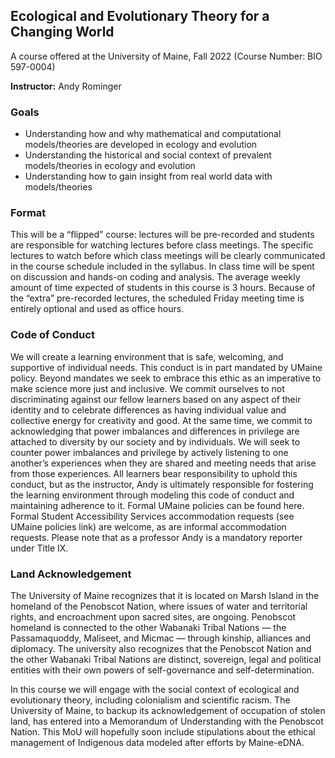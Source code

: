 ## Ecological and Evolutionary Theory for a Changing World

A course offered at the University of Maine, Fall 2022 (Course Number: BIO 597-0004)

**Instructor:** Andy Rominger

### Goals

- Understanding how and why mathematical and computational models/theories are developed in ecology and evolution 
- Understanding the historical and social context of prevalent models/theories in ecology and evolution
- Understanding how to gain insight from real world data with models/theories

### Format 

This will be a “flipped” course: lectures will be pre-recorded and students are responsible for watching lectures before class meetings.  The specific  lectures to watch before which class meetings will be clearly communicated in the course schedule included in the syllabus. In class time will be spent on discussion and hands-on coding and analysis.  The average weekly amount of time expected of students in this course is 3 hours.  Because of the “extra” pre-recorded lectures, the scheduled Friday meeting time is entirely optional and used as office hours.  


### Code of Conduct

We will create a learning environment that is safe, welcoming, and supportive of individual needs. This conduct is in part mandated by UMaine policy. Beyond mandates we seek to embrace this ethic as an imperative to make science more just and inclusive. We commit ourselves to not discriminating against our fellow learners based on any aspect of their identity and to celebrate differences as having individual value and collective energy for creativity and good. At the same time, we commit to acknowledging that power imbalances and differences in privilege are attached to diversity by our society and by individuals.  We will seek to counter power imbalances and privilege by actively listening to one another’s experiences when they are shared and meeting needs that arise from those experiences. All learners bear responsibility to uphold this conduct, but as the instructor, Andy is ultimately responsible for fostering the learning environment through modeling this code of conduct and maintaining adherence to it. Formal UMaine policies can be found here. Formal Student Accessibility Services accommodation requests (see UMaine policies link) are welcome, as are informal accommodation requests.  Please note that as a professor Andy is a mandatory reporter under Title IX.


### Land Acknowledgement

The University of Maine recognizes that it is located on Marsh Island in the homeland of the Penobscot Nation, where issues of water and territorial rights, and encroachment upon sacred sites, are ongoing. Penobscot homeland is connected to the other Wabanaki Tribal Nations — the Passamaquoddy, Maliseet, and Micmac — through kinship, alliances and diplomacy. The university also recognizes that the Penobscot Nation and the other Wabanaki Tribal Nations are distinct, sovereign, legal and political entities with their own powers of self-governance and self-determination.

In this course we will engage with the social context of ecological and evolutionary theory, including colonialism and scientific racism. The University of Maine, to backup its acknowledgement of occupation of stolen land, has entered into a Memorandum of Understanding with the Penobscot Nation.  This MoU will hopefully soon include stipulations about the ethical management of Indigenous data modeled after efforts by Maine-eDNA.

<!--

**Here are some ideas to get you started:**

🙋‍♀️ A short introduction - what is your organization all about?
🌈 Contribution guidelines - how can the community get involved?
👩‍💻 Useful resources - where can the community find your docs? Is there anything else the community should know?
🍿 Fun facts - what does your team eat for breakfast?
🧙 Remember, you can do mighty things with the power of [Markdown](https://docs.github.com/github/writing-on-github/getting-started-with-writing-and-formatting-on-github/basic-writing-and-formatting-syntax)
-->
